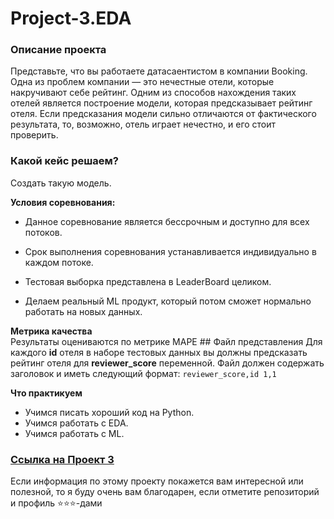 # Project-3.EDA

### Описание проекта    
Представьте, что вы работаете датасаентистом в компании Booking. Одна из проблем компании — это нечестные отели, которые накручивают себе рейтинг. Одним из способов нахождения таких отелей является построение модели, которая предсказывает рейтинг отеля. Если предсказания модели сильно отличаются от фактического результата, то, возможно, отель играет нечестно, и его стоит проверить.

### Какой кейс решаем?    
Cоздать такую модель.

**Условия соревнования:**  
- Данное соревнование является бессрочным и доступно для всех потоков.

- Срок выполнения соревнования устанавливается индивидуально в каждом потоке.

- Тестовая выборка представлена в LeaderBoard целиком.

- Делаем реальный ML продукт, который потом сможет нормально работать на новых данных.

**Метрика качества**     
Результаты оцениваются по метрике MAPE ## Файл представления Для каждого **id** отеля в наборе тестовых данных вы должны предсказать рейтинг отеля для **reviewer_score** переменной. Файл должен содержать заголовок и иметь следующий формат: ``` reviewer_score,id 1,1 ```

**Что практикуем**     
- Учимся писать хороший код на Python.
- Учимся работать с EDA.
- Учимся работать с ML.

### [Cсылка на Проект 3](https://github.com/Amina313/-3.-EDA/blob/main/project_3_eda.ipynb)


Если информация по этому проекту покажется вам интересной или полезной, то я буду очень вам благодарен, если отметите репозиторий и профиль ⭐️⭐️⭐️-дами
